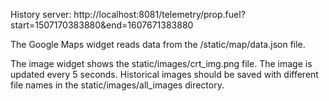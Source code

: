 

History server: http://localhost:8081/telemetry/prop.fuel?start=1507170383880&end=1607671383880  
  
The Google Maps widget reads data from the /static/map/data.json file.  

The image widget shows the static/images/crt_img.png file. The image is updated every 5 seconds.
Historical images should be saved with different file names in the static/images/all_images directory.  